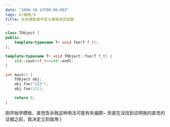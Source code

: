 ```yaml
---
date: "2006-10-13T00:00:00Z"
tags: b/编程/4
title: 在非模板类中定义模板成员函数
---
```


```cpp
class TObject {
public:
    template<typename T> void foo(T f_t);
};

template<typename T> void TObject::foo(T f_t) {
    std::cout<<f_t<<std::endl; 
}

int main() {
    TObject obj;
    obj.foo("123");
    obj.foo(111);

    return 0;
}
```

刚开始学模板，直觉告诉我这种用法可能有失偏颇~
但是在没找到证明我的直觉的证据之前，我决定立刻就用:)
